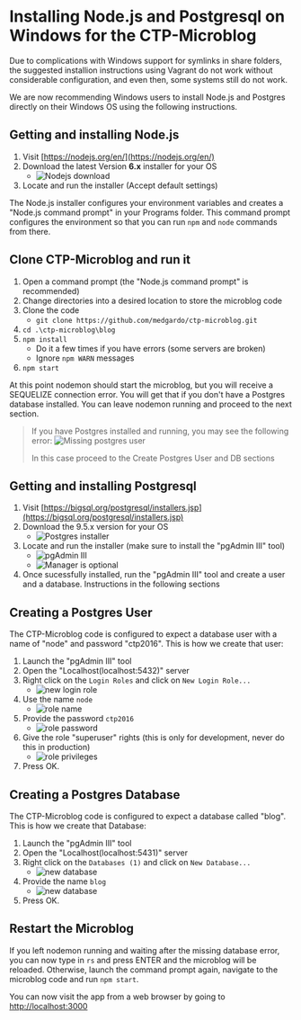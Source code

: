# Installing Node.js and Postgresql on Windows for the CTP-Microblog

Due to complications with Windows support for symlinks in share folders, the suggested installion instructions using Vagrant do not work without considerable configuration, and even then, some systems still do not work.

We are now recommending Windows users to install Node.js and Postgres directly on their Windows OS using the following instructions.

## Getting and installing Node.js

1. Visit [https://nodejs.org/en/](https://nodejs.org/en/)
2. Download the latest Version **6.x** installer for your OS
    * ![Nodejs download](images/windows/download-nodejs.png)
3. Locate and run the installer (Accept default settings)

The Node.js installer configures your environment variables and creates a "Node.js command prompt" in your Programs folder. This command prompt configures the environment so that you can run `npm` and `node` commands from there.

## Clone CTP-Microblog and run it

1. Open a command prompt (the "Node.js command prompt" is recommended)
2. Change directories into a desired location to store the microblog code
3. Clone the code
    * `git clone https://github.com/medgardo/ctp-microblog.git`
4. `cd .\ctp-microblog\blog`
5. `npm install`
    * Do it a few times if you have errors (some servers are broken)
    * Ignore `npm WARN` messages
6. `npm start`

At this point nodemon should start the microblog, but you will receive a SEQUELIZE connection error. You will get that if you don't have a Postgres database installed. You can leave nodemon running and proceed to the next section. 

> If you have Postgres installed and running, you may see the following error:
> ![Missing postgres user](images/windows/missing-database.png)
> 
> In this case proceed to the Create Postgres User and DB sections

## Getting and installing Postgresql

1. Visit [https://bigsql.org/postgresql/installers.jsp](https://bigsql.org/postgresql/installers.jsp)
2. Download the 9.5.x version for your OS
    * ![Postgres installer](images/windows/download-postgres-installer.png)
3. Locate and run the installer (make sure to install the "pgAdmin III" tool)
    * ![pgAdmin III](images/windows/install-1.png)
    * ![Manager is optional](images/windows/install-2.png)
4. Once sucessfully installed, run the "pgAdmin III" tool and create a user and a database. Instructions in the following sections

## Creating a Postgres User

The CTP-Microblog code is configured to expect a database user with a name of "node" and password "ctp2016". This is how we create that user:

1. Launch the "pgAdmin III" tool
2. Open the "Localhost(localhost:5432)" server
3. Right click on the `Login Roles` and click on `New Login Role...`
    * ![new login role](images/windows/create-pg-user-1.png)
4. Use the name `node`
    * ![role name](images/windows/create-pg-user-2.png)
5. Provide the password `ctp2016`
    * ![role password](images/windows/create-pg-user-3.png)
6. Give the role "superuser" rights (this is only for development, never do this in production)
    * ![role privileges](images/windows/create-pg-user-4.png)
7. Press OK.

## Creating a Postgres Database

The CTP-Microblog code is configured to expect a database called "blog". This is how we create that Database:

1. Launch the "pgAdmin III" tool
2. Open the "Localhost(localhost:5431)" server
3. Right click on the `Databases (1)` and click on `New Database...`
    * ![new database](images/windows/create-db-1.png)
3. Provide the name `blog`
    * ![new database](images/windows/create-db-2.png)
4. Press OK.

## Restart the Microblog

If you left nodemon running and waiting after the missing database error, you can now type in `rs` and press ENTER and the microblog will be reloaded. Otherwise, launch the command prompt again, navigate to the microblog code and run `npm start`.


You can now visit the app from a web browser by going to [http://localhost:3000](http://localhost:3000)




